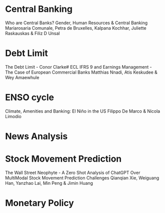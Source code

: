 # Central Banking
Who are Central Banks? Gender, Human Resources & Central Banking Mariarosaria Comunale, Petra de Bruxelles, Kalpana Kochhar, Juliette Raskauskas & Filiz D Unsal
# Debt Limit 
The Debt Limit - Conor Clarke# ECL
IFRS 9 and Earnings Management - The Case of European Commercial Banks Matthias Nnadi, Atis Keskudee & Wey Amaewhule
# ENSO cycle
Climate, Amenities and Banking: El Niño in the US Filippo De Marco & Nicola Limodio
# News Analysis

# Stock Movement Prediction 
The Wall Street Neophyte - A Zero Shot Analysis of ChatGPT Over MultiModal Stock Movement Prediction Challenges Qianqian Xie, Weiguang Han, Yanzhao Lai, Min Peng & Jimin Huang
# Monetary Policy





